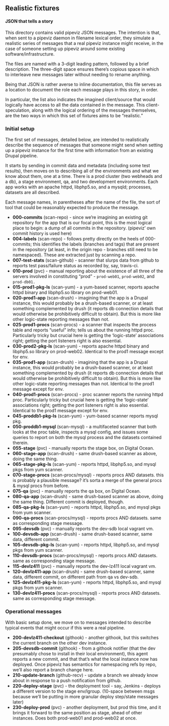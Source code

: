## Realistic fixtures
#### JSON that tells a story

This directory contains valid pipeviz JSON messages. The intention is that, when sent to a pipeviz daemon in filename lexical order, they simulate a realistic series of messages that a real pipeviz instance might receive, in the case of someone setting up pipeviz around some existing software/infrastructure.

The files are named with a 3-digit leading pattern, followed by a brief description. The three-digit space ensures there’s copious space in which to interleave new messages later without needing to rename anything.

Being that JSON is rather averse to inline documentation, this file serves as a location to document the role each message plays in this story, in order.

In particular, the list also indicates the imagined client/source that would logically have access to all the data contained in the message. This client-speculation, along with the logical ordering of the messages themselves, are the two ways in which this set of fixtures aims to be “realistic.”

### Initial setup

The first set of messages, detailed below, are intended to realistically describe the sequence of messages that someone might send when setting up a pipeviz instance for the first time with information from an existing Drupal pipeline.

It starts by sending in commit data and metadata (including some test results), then moves on to describing all of the environments and what we know about them, one at a time. There is a prod cluster (two webheads and a db), a stage environment, qa, and two development environments. Each app works with an apache httpd, libphp5.so, and a mysqld; processes, datasets are all described.

Each message names, in parentheses after the name of the file, the sort of tool that could be reasonably expected to produce the message.

* **000-commits** (scan-repo) - since we’re imagining an existing git repository for the app that is our focal point, this is the most logical place to begin: a dump of all commits in the repository. (pipeviz’ own commit history is used here)
* **004-labels** (scan-repo) - follows pretty directly on the heels of 000-commits; this identifies the labels (branches and tags) that are present in the repository (at least, in the origin repo - branches still need to be namespaced). These are extracted just by scanning a repo.
* **007-test-stats** (scan-github) - scanner that slurps data from github to reports test pass/failure status as recorded by, say, travis-ci.
* **010-prod** (pvc) - manual reporting about the existence of all three of the servers involved in constituting “prod” - `prod-web01`, `prod-web02`, and `prod-db01.`
* **015-prod1-pkg-ls** (scan-yum) - a yum-based scanner, reports apache httpd binary and libphp5.so library on prod-web01.
* **020-prod1-app** (scan-drush) - imagining that the app is a Drupal instance, this would probably be a drush-based scanner, or at least something complemented by drush (it reports db connection details that would otherwise be prohibitively difficult to obtain). But this is more like other logic-state reporting messages than not.
* **025-prod1-procs** (scan-procs) - a scanner that inspects the process table and reports “useful” info; tells us about the running httpd proc. Particularly tricky but crucial here is getting the ‘logic-state’ associations right; getting the port listeners right is also essential.
* **030-prod2-pkg-ls** (scan-yum) - reports apache httpd binary and libphp5.so library on prod-web02. Identical to the prod1 message except for env.
* **035-prod1-app** (scan-drush) - imagining that the app is a Drupal instance, this would probably be a drush-based scanner, or at least something complemented by drush (it reports db connection details that would otherwise be prohibitively difficult to obtain). But this is more like other logic-state reporting messages than not. Identical to the prod1 message except for env.
* **040-prod1-procs** (scan-procs) - proc scanner reports the running httpd proc. Particularly tricky but crucial here is getting the ‘logic-state’ associations right; getting the port listeners right is also essential. Identical to the prod1 message except for env.
* **045-proddb1-pkg-ls** (scan-yum) - yum-based scanner reports mysql pkg.
* **050-proddb1-mysql** (scan-mysql) - a multifaceted scanner that both looks at the proc table, inspects a mysql config, and issues some queries to report on both the mysql process and the datasets contained therein.
* **055-stage** (pvc) - manually reports the stage box, on Digital Ocean.
* **060-stage-app** (scan-drush) - same drush-based scanner as above, doing the same thing.
* **065-stage-pkg-ls** (scan-yum) - reports httpd, libphp5.so, and mysql pkgs from yum scanner.
* **070-stage-procs** (scan-procs/mysql) - reports procs AND datasets. this is probably a plausible message? it’s sorta a merge of the general procs & mysql procs from before.
* **075-qa** (pvc) - manually reports the qa box, on Digital Ocean.
* **080-qa-app** (scan-drush) - same drush-based scanner as above, doing the same thing. Different commit is deployed, though.
* **085-qa-pkg-ls** (scan-yum) - reports httpd, libphp5.so, and mysql pkgs from yum scanner.
* **090-qa-procs** (scan-procs/mysql) - reports procs AND datasets. same as corresponding stage message.
* **095-devsdb** (pvc) - manually reports the dev-sdb local vagrant vm.
* **100-devsdb-app** (scan-drush) - same drush-based scanner, same data, different commit.
* **105-devsdb-pkg-ls** (scan-yum) - reports httpd, libphp5.so, and mysql pkgs from yum scanner.
* **110-devsdb-procs** (scan-procs/mysql) - reports procs AND datasets. same as corresponding stage message.
* **115-devlz411** (pvc) - manually reports the dev-lz411 local vagrant vm.
* **120-devlz411-app** (scan-drush) - same drush-based scanner, same data, different commit, on different path from qa vs dev-sdb.
* **125-devlz411-pkg-ls** (scan-yum) - reports httpd, libphp5.so, and mysql pkgs from yum scanner.
* **130-devlz411-procs** (scan-procs/mysql) - reports procs AND datasets. same as corresponding stage message.

### Operational messages

With basic setup done, we move on to messages intended to describe typical events that might occur if this were a real pipeline.

* **200-devlz411-checkout** (githook) - another githook, but this switches the current branch on the other dev instance.
* **205-devsdb-commit** (githook) - from a githook notifier (that the dev presumably chose to install in their local environment), this agent reports a new commit, and that that’s what the local instance now has deployed. Once pipeviz has semantics for namespacing refs by repo, we’ll also report a branch change here.
* **210-update-branch** (github-recv) - update a branch we already know about in response to a push notification from github.
* **220-deploy-stage** (pvc) - the deployment tool - say, Jenkins - deploys a different version to the stage env/lgroup. (10-space between msgs because we’ll be putting in more granular deploy step/state messages later)
* **230-deploy-prod** (pvc) - another deployment, but prod this time, and it brings it forward to the same position as stage, ahead of other instances. Does both prod-web01 and prod-web02 at once.
